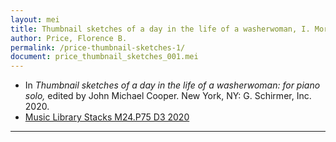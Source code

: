 ```yaml
---
layout: mei
title: Thumbnail sketches of a day in the life of a washerwoman, I. Morning
author: Price, Florence B.
permalink: /price-thumbnail-sketches-1/
document: price_thumbnail_sketches_001.mei
---
```


- In *Thumbnail sketches of a day in the life of a washerwoman: for piano solo,* edited by John Michael Cooper. New York, NY: G. Schirmer, Inc. 2020.
- <a href="https://tufts-primo.hosted.exlibrisgroup.com/permalink/f/bnf7qa/01TUN_ALMA21275628710003851" target="_blank"> Music Library Stacks M24.P75 D3 2020</a>

---
